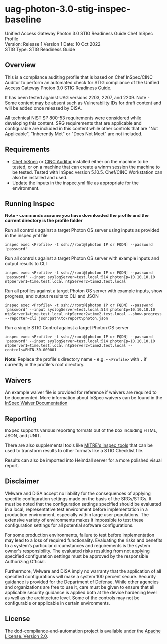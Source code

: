 # uag-photon-3.0-stig-inspec-baseline
Unified Access Gateway Photon 3.0 STIG Readiness Guide Chef InSpec Profile  
Version: Release 1 Version 1 Date: 10 Oct 2022  
STIG Type: STIG Readiness Guide  

## Overview
This is a compliance auditing profile that is based on Chef InSpec/CINC Auditor to perform an automated check for STIG compliance of the Unified Access Gateway Photon 3.0 STIG Readiness Guide. 

It has been tested against UAG versions 2203, 2207, and 2209. Note - Some content may be absent such as Vulnerability IDs for draft content and will be added once released by DISA. 

All technical NIST SP 800-53 requirements were considered while developing this content. SRG requirements that are applicable and configurable are included in this content while other controls that are "Not Applicable", "Inherently Met" or "Does Not Meet" are not included.

## Requirements

- [Chef InSpec](https://downloads.chef.io/tools/inspec) or [CINC Auditor](https://cinc.sh/start/auditor/) installed either on the machine to be tested, or on a machine that can create a winrm session the machine to be tested. Tested with InSpec version 5.10.5. Chef/CINC Workstation can also be installed and used.
- Update the inputs in the inspec.yml file as appropriate for the environment.

## Running Inspec

**Note - commands assume you have downloaded the profile and the current directory is the profile folder**  

Run all controls against a target Photon OS server using inputs as provided in the inspec.yml file
```
inspec exec <Profile> -t ssh://root@[photon IP or FQDN] --password 'password'
```

Run all controls against a target Photon OS server with example inputs and output results to CLI
```
inspec exec <Profile> -t ssh://root@[photon IP or FQDN] --password 'password' --input syslogServer=test.local:514 photonIp=10.10.10.10 ntpServer1=time.test.local ntpServer2=time2.test.local
```

Run all profiles against a target Photon OS server with example inputs, show progress, and output results to CLI and JSON
```
inspec exec <Profile> -t ssh://root@[photon IP or FQDN] --password 'password' --input syslogServer=test.local:514 photonIp=10.10.10.10 ntpServer1=time.test.local ntpServer2=time2.test.local --show-progress --reporter=cli json:path\to\report\photon.json
```

Run a single STIG Control against a target Photon OS server
```
inspec exec <Profile> -t ssh://root@[photon IP or FQDN] --password 'password' --input syslogServer=test.local:514 photonIp=10.10.10.10 ntpServer1=time.test.local ntpServer2=time2.test.local --controls=PHTN-30-000001
```

**Note**: Replace the profile's directory name - e.g. - `<Profile>` with `.` if currently in the profile's root directory.

## Waivers
An example waiver file is provided for reference if waivers are required to be documented. More information about InSpec waivers can be found in the [InSpec Waiver Documentation](https://docs.chef.io/inspec/waivers/)  

## Reporting
InSpec supports various reporting formats out of the box including HTML, JSON, and jUNIT.  

There are also supplemental tools like [MITRE's inspec_tools](https://github.com/mitre/inspec_tools) that can be used to transform results to other formats like a STIG Checklist file.  

Results can also be imported into Heimdall server for a more polished visual report.  

## Disclaimer

VMware and DISA accept no liability for the consequences of applying specific configuration settings made on the basis of the SRGs/STIGs. It must be noted that the configuration settings specified should be evaluated in a local, representative test environment before implementation in a production environment, especially within large user populations. The extensive variety of environments makes it impossible to test these configuration settings for all potential software configurations.

For some production environments, failure to test before implementation may lead to a loss of required functionality. Evaluating the risks and benefits to a system’s particular circumstances and requirements is the system owner's responsibility. The evaluated risks resulting from not applying specified configuration settings must be approved by the responsible Authorizing Official.

Furthermore, VMware and DISA imply no warranty that the application of all specified configurations will make a system 100 percent secure. Security guidance is provided for the Department of Defense. While other agencies and organizations are free to use it, care must be given to ensure that all applicable security guidance is applied both at the device hardening level as well as the architecture level. Some of the controls may not be configurable or applicable in certain environments.

## License

The dod-compliance-and-automation project is available under the [Apache License, Version 2.0](./LICENSE).
